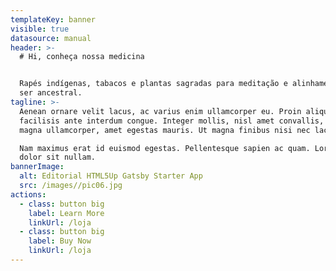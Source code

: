 ```yaml
---
templateKey: banner
visible: true
datasource: manual
header: >-
  # Hi, conheça nossa medicina


  Rapés indígenas, tabacos e plantas sagradas para meditação e alinhamento com o
  ser ancestral.
tagline: >-
  Aenean ornare velit lacus, ac varius enim ullamcorper eu. Proin aliquam
  facilisis ante interdum congue. Integer mollis, nisl amet convallis, porttitor
  magna ullamcorper, amet egestas mauris. Ut magna finibus nisi nec lacinia. 

  Nam maximus erat id euismod egestas. Pellentesque sapien ac quam. Lorem ipsum
  dolor sit nullam.  
bannerImage:
  alt: Editorial HTML5Up Gatsby Starter App
  src: /images//pic06.jpg
actions:
  - class: button big
    label: Learn More
    linkUrl: /loja
  - class: button big
    label: Buy Now
    linkUrl: /loja
---
```


